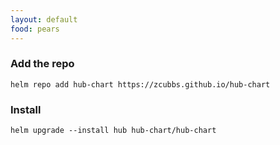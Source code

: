 ```yaml
---
layout: default
food: pears
---
```



### Add the repo
`helm repo add hub-chart https://zcubbs.github.io/hub-chart`

### Install
`helm upgrade --install hub hub-chart/hub-chart`
